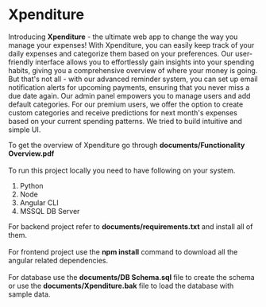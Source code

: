 # Xpenditure
<p>
Introducing <b>Xpenditure</b> - the ultimate web app to change the way you manage your expenses! With Xpenditure, you can easily keep track of your daily expenses and categorize them based on your preferences. Our user-friendly interface allows you to effortlessly gain insights into your spending habits, giving you a comprehensive overview of where your money is going. But that's not all - with our advanced reminder system, you can set up email notification alerts for upcoming payments, ensuring that you never miss a due date again. Our admin panel empowers you to manage users and add default categories. For our premium users, we offer the option to create custom categories and receive predictions for next month's expenses based on your current spending patterns. We tried to build intuitive and simple UI.
</p>

To get the overview of Xpenditure go through <b>documents/Functionality Overview.pdf</b> <br><br>
To run this project locally you need to have following on your system.<br>
<ol>
  <li>Python</li>
  <li>Node</li>
  <li>Angular CLI</li>
  <li>MSSQL DB Server</li>
</ol>

For backend project refer to <b>documents/requirements.txt</b> and install all of them.
<br><br>
For frontend project use the <b>npm install</b> command to download all the angular related dependencies.
<br><br>
For database use the <b>documents/DB Schema.sql</b> file to create the schema or use the <b>documents/Xpenditure.bak</b> file to load the database with sample data.
